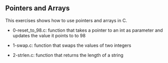 ## Pointers and Arrays 
This exercises  shows how to use pointers and arrays in C. 

* 0-reset_to_98.c: function that takes a pointer to an int as parameter and updates the value it points to to 98

* 1-swap.c: function that swaps the values of two integers

* 2-strlen.c: function that returns the length of a string